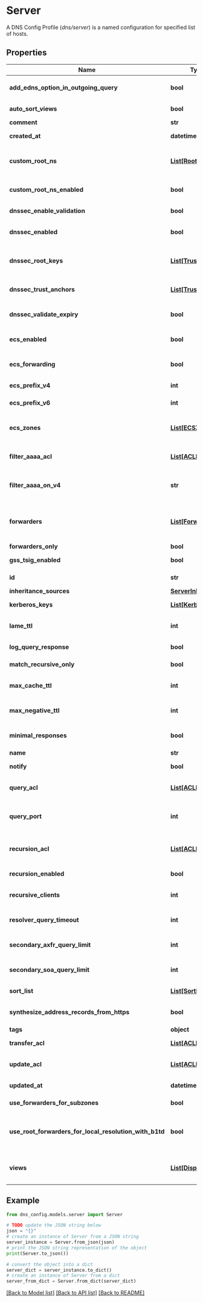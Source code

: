 # Server

A DNS Config Profile (_dns/server_) is a named configuration for specified list of hosts.

## Properties

Name | Type | Description | Notes
------------ | ------------- | ------------- | -------------
**add_edns_option_in_outgoing_query** | **bool** | _add_edns_option_in_outgoing_query_ adds client IP, MAC address and view name into outgoing recursive query. Defaults to _false_. | [optional] 
**auto_sort_views** | **bool** | Optional. Controls manual/automatic views ordering.  Defaults to _true_. | [optional] 
**comment** | **str** | Optional. Comment for configuration. | [optional] 
**created_at** | **datetime** | Time when the object has been created. | [optional] [readonly] 
**custom_root_ns** | [**List[RootNS]**](RootNS.md) | Optional. List of custom root nameservers. The order does not matter.  Error if empty while _custom_root_ns_enabled_ is _true_. Error if there are duplicate items in the list.  Defaults to empty. | [optional] 
**custom_root_ns_enabled** | **bool** | Optional. _true_ to use custom root nameservers instead of the default ones.  The _custom_root_ns_ is validated when enabled.  Defaults to _false_. | [optional] 
**dnssec_enable_validation** | **bool** | Optional. _true_ to perform DNSSEC validation. Ignored if _dnssec_enabled_ is _false_.  Defaults to _true_. | [optional] 
**dnssec_enabled** | **bool** | Optional. Master toggle for all DNSSEC processing. Other _dnssec_*_ configuration is unused if this is disabled.  Defaults to _true_. | [optional] 
**dnssec_root_keys** | [**List[TrustAnchor]**](TrustAnchor.md) | DNSSEC root keys. The root keys are not configurable.  A default list is provided by cloud management and included here for config generation. | [optional] [readonly] 
**dnssec_trust_anchors** | [**List[TrustAnchor]**](TrustAnchor.md) | Optional. DNSSEC trust anchors.  Error if there are list items with duplicate (_zone_, _sep_, _algorithm_) combinations.  Defaults to empty. | [optional] 
**dnssec_validate_expiry** | **bool** | Optional. _true_ to reject expired DNSSEC keys. Ignored if either _dnssec_enabled_ or _dnssec_enable_validation_ is _false_.  Defaults to _true_. | [optional] 
**ecs_enabled** | **bool** | Optional. _true_ to enable EDNS client subnet for recursive queries. Other _ecs_*_ fields are ignored if this field is not enabled.  Defaults to _false_. | [optional] 
**ecs_forwarding** | **bool** | Optional. _true_ to enable ECS options in outbound queries. This functionality has additional overhead so it is disabled by default.  Defaults to _false_. | [optional] 
**ecs_prefix_v4** | **int** | Optional. Maximum scope length for v4 ECS.  Unsigned integer, min 1 max 24  Defaults to 24. | [optional] 
**ecs_prefix_v6** | **int** | Optional. Maximum scope length for v6 ECS.  Unsigned integer, min 1 max 56  Defaults to 56. | [optional] 
**ecs_zones** | [**List[ECSZone]**](ECSZone.md) | Optional. List of zones where ECS queries may be sent.  Error if empty while _ecs_enabled_ is _true_. Error if there are duplicate FQDNs in the list.  Defaults to empty. | [optional] 
**filter_aaaa_acl** | [**List[ACLItem]**](ACLItem.md) | Optional. Specifies a list of client addresses for which AAAA filtering is to be applied.  Defaults to _empty_. | [optional] 
**filter_aaaa_on_v4** | **str** | _filter_aaaa_on_v4_ allows named to omit some IPv6 addresses when responding to IPv4 clients.  Allowed values: * _yes_, * _no_, * _break_dnssec_.  Defaults to _no_ | [optional] 
**forwarders** | [**List[Forwarder]**](Forwarder.md) | Optional. List of forwarders.  Error if empty while _forwarders_only_ or _use_root_forwarders_for_local_resolution_with_b1td_ is _true_. Error if there are items in the list with duplicate addresses.  Defaults to empty. | [optional] 
**forwarders_only** | **bool** | Optional. _true_ to only forward.  Defaults to _false_. | [optional] 
**gss_tsig_enabled** | **bool** | _gss_tsig_enabled_ enables/disables GSS-TSIG signed dynamic updates.  Defaults to _false_. | [optional] 
**id** | **str** | The resource identifier. | [optional] [readonly] 
**inheritance_sources** | [**ServerInheritance**](ServerInheritance.md) | Optional. Inheritance configuration. | [optional] 
**kerberos_keys** | [**List[KerberosKey]**](KerberosKey.md) | _kerberos_keys_ contains a list of keys for GSS-TSIG signed dynamic updates.  Defaults to empty. | [optional] 
**lame_ttl** | **int** | Optional. Unused in the current on-prem DNS server implementation.  Unsigned integer, min 0 max 3600 (1h).  Defaults to 600. | [optional] 
**log_query_response** | **bool** | Optional. Control DNS query/response logging functionality.  Defaults to _true_. | [optional] 
**match_recursive_only** | **bool** | Optional. If _true_ only recursive queries from matching clients access the view.  Defaults to _false_. | [optional] 
**max_cache_ttl** | **int** | Optional. Seconds to cache positive responses.  Unsigned integer, min 1 max 604800 (7d).  Defaults to 604800 (7d). | [optional] 
**max_negative_ttl** | **int** | Optional. Seconds to cache negative responses.  Unsigned integer, min 1 max 604800 (7d).  Defaults to 10800 (3h). | [optional] 
**minimal_responses** | **bool** | Optional. When enabled, the DNS server will only add records to the authority and additional data sections when they are required.  Defaults to _false_. | [optional] 
**name** | **str** | Name of configuration. | 
**notify** | **bool** | _notify_ all external secondary DNS servers.  Defaults to _false_. | [optional] 
**query_acl** | [**List[ACLItem]**](ACLItem.md) | Optional. Clients must match this ACL to make authoritative queries. Also used for recursive queries if that ACL is unset.  Defaults to empty. | [optional] 
**query_port** | **int** | Optional. Source port for outbound DNS queries. When set to 0 the port is unspecified and the implementation may randomize it using any available ports.  Defaults to 0. | [optional] 
**recursion_acl** | [**List[ACLItem]**](ACLItem.md) | Optional. Clients must match this ACL to make recursive queries. If this ACL is empty, then the _query_acl_ field will be used instead.  Defaults to empty. | [optional] 
**recursion_enabled** | **bool** | Optional. _true_ to allow recursive DNS queries.  Defaults to _true_. | [optional] 
**recursive_clients** | **int** | Optional. Defines the number of simultaneous recursive lookups the server will perform on behalf of its clients.  Defaults to 1000. | [optional] 
**resolver_query_timeout** | **int** | Optional. Seconds before a recursive query times out.  Unsigned integer, min 10 max 30.  Defaults to 10. | [optional] 
**secondary_axfr_query_limit** | **int** | Optional. Maximum concurrent inbound AXFRs. When set to 0 a host-dependent default will be used.  Defaults to 0. | [optional] 
**secondary_soa_query_limit** | **int** | Optional. Maximum concurrent outbound SOA queries. When set to 0 a host-dependent default will be used.  Defaults to 0. | [optional] 
**sort_list** | [**List[SortListItem]**](SortListItem.md) | Optional. Specifies a sorted network list for A/AAAA records in DNS query response.  Defaults to _empty_. | [optional] 
**synthesize_address_records_from_https** | **bool** | _synthesize_address_records_from_https_ enables/disables creation of A/AAAA records from HTTPS RR Defaults to _false_. | [optional] 
**tags** | **object** | Tagging specifics. | [optional] 
**transfer_acl** | [**List[ACLItem]**](ACLItem.md) | Optional. Clients must match this ACL to receive zone transfers.  Defaults to empty. | [optional] 
**update_acl** | [**List[ACLItem]**](ACLItem.md) | Optional. Specifies which hosts are allowed to issue Dynamic DNS updates for authoritative zones of _primary_type_ _cloud_.  Defaults to empty. | [optional] 
**updated_at** | **datetime** | Time when the object has been updated. Equals to _created_at_ if not updated after creation. | [optional] [readonly] 
**use_forwarders_for_subzones** | **bool** | Optional. Use default forwarders to resolve queries for subzones.  Defaults to _true_. | [optional] 
**use_root_forwarders_for_local_resolution_with_b1td** | **bool** | _use_root_forwarders_for_local_resolution_with_b1td_ allows DNS recursive queries sent to root forwarders for local resolution when deployed alongside BloxOne Thread Defense. Defaults to _false_. | [optional] 
**views** | [**List[DisplayView]**](DisplayView.md) | Optional. Ordered list of _dns/display_view_ objects served by any of _dns/host_ assigned to a particular DNS Config Profile. Automatically determined. Allows re-ordering only. | [optional] 

## Example

```python
from dns_config.models.server import Server

# TODO update the JSON string below
json = "{}"
# create an instance of Server from a JSON string
server_instance = Server.from_json(json)
# print the JSON string representation of the object
print(Server.to_json())

# convert the object into a dict
server_dict = server_instance.to_dict()
# create an instance of Server from a dict
server_from_dict = Server.from_dict(server_dict)
```
[[Back to Model list]](../README.md#documentation-for-models) [[Back to API list]](../README.md#documentation-for-api-endpoints) [[Back to README]](../README.md)


